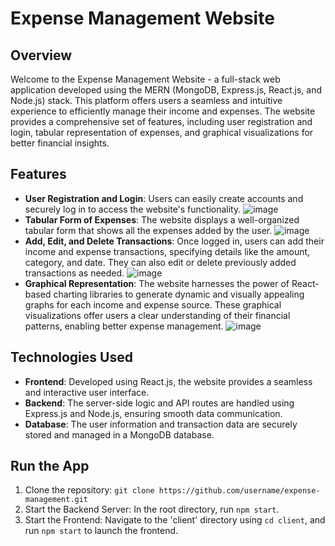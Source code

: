 # Expense Management Website

## Overview

Welcome to the Expense Management Website - a full-stack web application developed using the MERN (MongoDB, Express.js, React.js, and Node.js) stack. This platform offers users a seamless and intuitive experience to efficiently manage their income and expenses. The website provides a comprehensive set of features, including user registration and login, tabular representation of expenses, and graphical visualizations for better financial insights.

## Features

- **User Registration and Login**: Users can easily create accounts and securely log in to access the website's functionality.
  ![image](https://github.com/raunak-dev-edu/ExpenseManagement/assets/95216822/13c8d8af-56d1-42d6-ade1-a2fc423406d5)
- **Tabular Form of Expenses**: The website displays a well-organized tabular form that shows all the expenses added by the user.
  ![image](https://github.com/raunak-dev-edu/ExpenseManagement/assets/95216822/7a17ff5a-6a3e-4b67-bae8-cffc7167342a)
- **Add, Edit, and Delete Transactions**: Once logged in, users can add their income and expense transactions, specifying details like the amount, category, and date. They can also edit or delete previously added transactions as needed.
  ![image](https://github.com/raunak-dev-edu/ExpenseManagement/assets/95216822/003c414a-415c-4c1b-9827-a6a8c4d44cff)
- **Graphical Representation**: The website harnesses the power of React-based charting libraries to generate dynamic and visually appealing graphs for each income and expense source. These graphical visualizations offer users a clear understanding of their financial patterns, enabling better expense management.
  ![image](https://github.com/raunak-dev-edu/ExpenseManagement/assets/95216822/08e0c2af-7fc5-4e55-a3f3-a02a633a33bc)

## Technologies Used

- **Frontend**: Developed using React.js, the website provides a seamless and interactive user interface.
- **Backend**: The server-side logic and API routes are handled using Express.js and Node.js, ensuring smooth data communication.
- **Database**: The user information and transaction data are securely stored and managed in a MongoDB database.

## Run the App

1. Clone the repository: `git clone https://github.com/username/expense-management.git`
2. Start the Backend Server: In the root directory, run `npm start`.
3. Start the Frontend: Navigate to the 'client' directory using `cd client`, and run `npm start` to launch the frontend.





